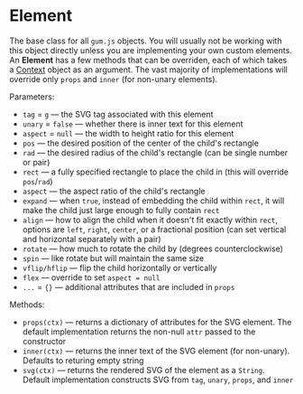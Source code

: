 # Element

The base class for all `gum.js` objects. You will usually not be working with this object directly unless you are implementing your own custom elements. An **Element** has a few methods that can be overriden, each of which takes a [Context](/docs/context) object as an argument. The vast majority of implementations will override only `props` and `inner` (for non-unary elements).

Parameters:
- `tag` = `g` — the SVG tag associated with this element
- `unary` = `false` — whether there is inner text for this element
- `aspect` = `null` — the width to height ratio for this element
- `pos` — the desired position of the center of the child's rectangle
- `rad` ­— the desired radius of the child's rectangle (can be single number or pair)
- `rect` — a fully specified rectangle to place the child in (this will override `pos`/`rad`)
- `aspect` — the aspect ratio of the child's rectangle
- `expand` — when `true`, instead of embedding the child within `rect`, it will make the child just large enough to fully contain `rect`
- `align` — how to align the child when it doesn't fit exactly within `rect`, options are `left`, `right`, `center`, or a fractional position (can set vertical and horizontal separately with a pair)
- `rotate` — how much to rotate the child by (degrees counterclockwise)
- `spin` — like rotate but will maintain the same size
- `vflip/hflip` — flip the child horizontally or vertically
- `flex` ­— override to set `aspect = null`
- `...` = `{}` — additional attributes that are included in `props`

Methods:
- `props(ctx)` — returns a dictionary of attributes for the SVG element. The default implementation returns the non-null `attr` passed to the constructor
- `inner(ctx)` — returns the inner text of the SVG element (for non-unary). Defaults to returing empty string
- `svg(ctx)` — returns the rendered SVG of the element as a `String`. Default implementation constructs SVG from `tag`, `unary`, `props`, and `inner`

